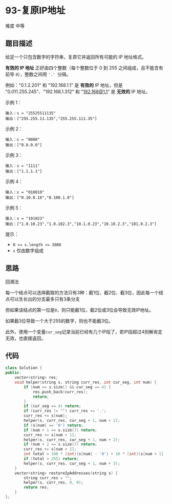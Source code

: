 # 93-复原IP地址

难度 中等



## 题目描述

给定一个只包含数字的字符串，复原它并返回所有可能的 IP 地址格式。

**有效的 IP 地址** 正好由四个整数（每个整数位于 0 到 255 之间组成，且不能含有前导 `0`），整数之间用 `'.' `分隔。

例如："0.1.2.201" 和 "192.168.1.1" 是 **有效的** IP 地址，但是 "0.011.255.245"、"192.168.1.312" 和 "192.168@1.1" 是 **无效的** IP 地址。

示例 1：

```
输入：s = "25525511135"
输出：["255.255.11.135","255.255.111.35"]
```

示例 2：

```
输入：s = "0000"
输出：["0.0.0.0"]
```

示例 3：

```
输入：s = "1111"
输出：["1.1.1.1"]
```

示例 4：

```
输入：s = "010010"
输出：["0.10.0.10","0.100.1.0"]
```

示例 5：

```
输入：s = "101023"
输出：["1.0.10.23","1.0.102.3","10.1.0.23","10.10.2.3","101.0.2.3"]
```


提示：

- `0 <= s.length <= 3000`
- `s` 仅由数字组成



## 思路

回溯法

每一个结点可以选择截取的方法只有3种：截1位、截2位、截3位，因此每一个结点可以生长出的分支最多只有3条分支

但如果该结点的第一位是`0`，则只能截1位，截2位或3位会导致无效IP地址。

如果截3位导致一个大于255的数字，则也不能截3位。

此外，使用一个变量`cur_seg`记录当前已经有几个IP段了，若IP段超过4则解肯定无效，也直接返回。



## 代码

```c++
class Solution {
public:
    vector<string> res;
    void helper(string s, string curr_res, int cur_seg, int num) {
        if (num == s.size() && cur_seg == 4) {
            res.push_back(curr_res);
            return;
        }
        if (cur_seg == 4) return;
        if (curr_res != "") curr_res += '.';
        curr_res += s[num];
        helper(s, curr_res, cur_seg + 1, num + 1);
        if (s[num] == '0') return;
        if (num + 1 == s.size()) return;
        curr_res += s[num + 1];
        helper(s, curr_res, cur_seg + 1, num + 2);
        if (num + 2 == s.size()) return;
        curr_res += s[num + 2];
        int total = 100 * (int)(s[num] - '0') + 10 * (int)(s[num + 1] - '0') + (int)(s[num + 2] - '0');
        if (total > 255) return;
        helper(s, curr_res, cur_seg + 1, num + 3);
    }
    vector<string> restoreIpAddresses(string s) {
        string curr_res = "";
        helper(s, curr_res, 0, 0);
        return res;
    }
};
```

